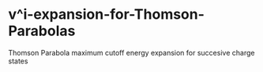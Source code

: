 # v^i-expansion-for-Thomson-Parabolas
Thomson Parabola maximum cutoff energy expansion for succesive charge states
